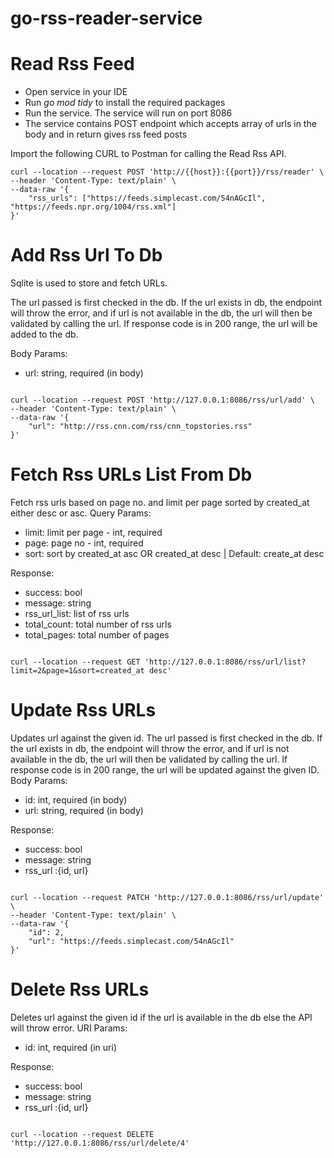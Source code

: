 # go-rss-reader-service
<h1>Read Rss Feed</h1>
<ul>
  <li>Open service in your IDE</li>
  <li>Run <i>go mod tidy</i> to install the required packages</li>
  <li>Run the service. The service will run on port 8086</li>
  <li>The service contains POST endpoint which accepts array of urls in the body and in return gives rss feed posts</li>
</ul>
Import the following CURL to Postman for calling the Read Rss API. <br>
<code>
curl --location --request POST 'http://{{host}}:{{port}}/rss/reader' \
--header 'Content-Type: text/plain' \
--data-raw '{
    "rss_urls": ["https://feeds.simplecast.com/54nAGcIl", "https://feeds.npr.org/1004/rss.xml"]
}'
</code>

<h1>Add Rss Url To Db</h1>
Sqlite is used to store and fetch URLs.<br>
<p>The url passed is first checked in the db. If the url exists in db, the endpoint will throw the error, and if url is not available in the db, the url will then be validated by calling the url. If response code is in 200 range, the url will be added to the db.</p>
Body Params:
<ul>
<li>url: string, required (in body)</li>
</ul>
<code>
curl --location --request POST 'http://127.0.0.1:8086/rss/url/add' \
--header 'Content-Type: text/plain' \
--data-raw '{
    "url": "http://rss.cnn.com/rss/cnn_topstories.rss"
}'
</code>

<h1>Fetch Rss URLs List From Db</h1>
Fetch rss urls based on page no. and limit per page sorted by created_at either desc or asc.
Query Params:
<ul>
<li>limit: limit per page - int, required</li>
<li>page: page no - int, required</li>
<li>sort: sort by created_at asc OR created_at desc | Default: create_at desc</li>
</ul>

Response:
<ul>
<li>success: bool</li>
<li>message: string</li>
<li>rss_url_list: list of rss urls</li>
<li>total_count: total number of rss urls</li>
<li>total_pages: total number of pages</li>
</ul>
<code>
curl --location --request GET 'http://127.0.0.1:8086/rss/url/list?limit=2&page=1&sort=created_at desc'
</code>

<h1>Update Rss URLs</h1>
<p>Updates url against the given id. The url passed is first checked in the db. If the url exists in db, the endpoint will throw the error, and if url is not available in the db, the url will then be validated by calling the url. If response code is in 200 range, the url will be updated against the given ID.
Body Params:
<ul>
<li>id: int, required (in body)</li>
<li>url: string, required (in body)</li>
</ul>
Response:
<ul>
<li>success: bool</li>
<li>message: string</li>
<li>rss_url :{id, url}</li>
</ul>
<code>
curl --location --request PATCH 'http://127.0.0.1:8086/rss/url/update' \
--header 'Content-Type: text/plain' \
--data-raw '{
    "id": 2,
    "url": "https://feeds.simplecast.com/54nAGcIl"
}'
</code>

<h1>Delete Rss URLs</h1>
<p>Deletes url against the given id if the url is available in the db else the API will throw error.
URI Params:
<ul>
<li>id: int, required (in uri)</li>
</ul>
Response:
<ul>
<li>success: bool</li>
<li>message: string</li>
<li>rss_url :{id, url}</li>
</ul>
<code>
curl --location --request DELETE 'http://127.0.0.1:8086/rss/url/delete/4'
</code>
